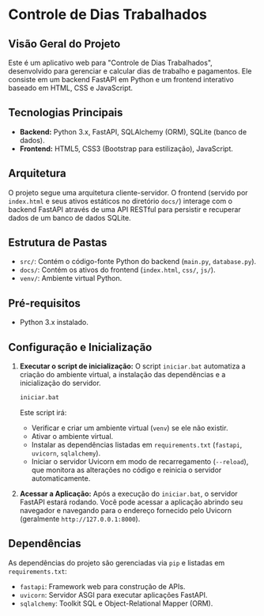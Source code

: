 # Controle de Dias Trabalhados

## Visão Geral do Projeto

Este é um aplicativo web para "Controle de Dias Trabalhados", desenvolvido para gerenciar e calcular dias de trabalho e pagamentos. Ele consiste em um backend FastAPI em Python e um frontend interativo baseado em HTML, CSS e JavaScript.

## Tecnologias Principais

*   **Backend:** Python 3.x, FastAPI, SQLAlchemy (ORM), SQLite (banco de dados).
*   **Frontend:** HTML5, CSS3 (Bootstrap para estilização), JavaScript.

## Arquitetura

O projeto segue uma arquitetura cliente-servidor. O frontend (servido por `index.html` e seus ativos estáticos no diretório `docs/`) interage com o backend FastAPI através de uma API RESTful para persistir e recuperar dados de um banco de dados SQLite.

## Estrutura de Pastas

*   `src/`: Contém o código-fonte Python do backend (`main.py`, `database.py`).
*   `docs/`: Contém os ativos do frontend (`index.html`, `css/`, `js/`).
*   `venv/`: Ambiente virtual Python.

## Pré-requisitos

*   Python 3.x instalado.

## Configuração e Inicialização

1.  **Executar o script de inicialização:**
    O script `iniciar.bat` automatiza a criação do ambiente virtual, a instalação das dependências e a inicialização do servidor.

    ```bash
    iniciar.bat
    ```

    Este script irá:
    *   Verificar e criar um ambiente virtual (`venv`) se ele não existir.
    *   Ativar o ambiente virtual.
    *   Instalar as dependências listadas em `requirements.txt` (`fastapi`, `uvicorn`, `sqlalchemy`).
    *   Iniciar o servidor Uvicorn em modo de recarregamento (`--reload`), que monitora as alterações no código e reinicia o servidor automaticamente.

2.  **Acessar a Aplicação:**
    Após a execução do `iniciar.bat`, o servidor FastAPI estará rodando. Você pode acessar a aplicação abrindo seu navegador e navegando para o endereço fornecido pelo Uvicorn (geralmente `http://127.0.0.1:8000`).

## Dependências

As dependências do projeto são gerenciadas via `pip` e listadas em `requirements.txt`:

*   `fastapi`: Framework web para construção de APIs.
*   `uvicorn`: Servidor ASGI para executar aplicações FastAPI.
*   `sqlalchemy`: Toolkit SQL e Object-Relational Mapper (ORM).
